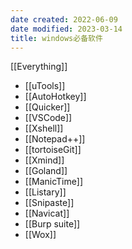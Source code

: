 ```yaml
---
date created: 2022-06-09
date modified: 2023-03-14
title: windows必备软件
---
```


[[Everything]]

- [[uTools]]
- [[AutoHotkey]]
- [[Quicker]]
- [[VSCode]]
- [[Xshell]]
- [[Notepad++]]
- [[tortoiseGit]]
- [[Xmind]]
- [[Goland]]
- [[ManicTime]]
- [[Listary]]
- [[Snipaste]]
- [[Navicat]]
- [[Burp suite]]
- [[Wox]]
